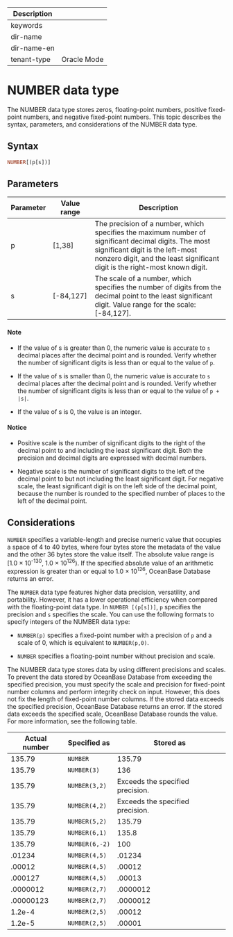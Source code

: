 | Description   |                 |
|---------------|-----------------|
| keywords      |                 |
| dir-name      |                 |
| dir-name-en   |                 |
| tenant-type   | Oracle Mode     |

# NUMBER data type

The NUMBER data type stores zeros, floating-point numbers, positive fixed-point numbers, and negative fixed-point numbers. This topic describes the syntax, parameters, and considerations of the NUMBER data type.

## Syntax

```sql
NUMBER[(p[s])]
```

## Parameters

| Parameter | Value range | Description |
|----|-------------|---------------------------------------------------|
| p | \[1,38\] | The precision of a number, which specifies the maximum number of significant decimal digits. The most significant digit is the left-most nonzero digit, and the least significant digit is the right-most known digit.  |
| s | \[-84,127\] | The scale of a number, which specifies the number of digits from the decimal point to the least significant digit. Value range for the scale: \[-84,127\].  |

  <main id="notice" type='explain'>
    <h4>Note</h4>
    <ul>
    <li>
    <p>If the value of s is greater than 0, the numeric value is accurate to <code>s</code> decimal places after the decimal point and is rounded. Verify whether the number of significant digits is less than or equal to the value of <code>p</code>. </p>
    </li>
    <li>
    <p>If the value of s is smaller than 0, the numeric value is accurate to <code>s</code> decimal places after the decimal point and is rounded. Verify whether the number of significant digits is less than or equal to the value of <code>p + |s|</code>. </p>
    </li>
    <li>
    <p>If the value of s is 0, the value is an integer. </p>
    </li>
    </ul>
  </main>
   <main id="notice" type='notice'>
    <h4>Notice</h4>  
    <ul>
    <li>
    <p>Positive scale is the number of significant digits to the right of the decimal point to and including the least significant digit. Both the precision and decimal digits are expressed with decimal numbers. </p>
    </li>
    <li>
    <p>Negative scale is the number of significant digits to the left of the decimal point to but not including the least significant digit. For negative scale, the least significant digit is on the left side of the decimal point, because the number is rounded to the specified number of places to the left of the decimal point. </p>
    </li>
    </ul>
   </main>

## Considerations

`NUMBER` specifies a variable-length and precise numeric value that occupies a space of 4 to 40 bytes, where four bytes store the metadata of the value and the other 36 bytes store the value itself. The absolute value range is [1.0 × 10<sup>-130</sup>, 1.0 × 10<sup>126</sup>). If the specified absolute value of an arithmetic expression is greater than or equal to 1.0 × 10<sup>126</sup>, OceanBase Database returns an error.

The `NUMBER` data type features higher data precision, versatility, and portability. However, it has a lower operational efficiency when compared with the floating-point data type.
In `NUMBER [(p[s])]`, `p` specifies the precision and `s` specifies the scale. You can use the following formats to specify integers of the NUMBER data type:

* `NUMBER(p)` specifies a fixed-point number with a precision of `p` and a scale of 0, which is equivalent to `NUMBER(p,0)`.

* `NUMBER` specifies a floating-point number without precision and scale.

The NUMBER data type stores data by using different precisions and scales. To prevent the data stored by OceanBase Database from exceeding the specified precision, you must specify the scale and precision for fixed-point number columns and perform integrity check on input. However, this does not fix the length of fixed-point number columns. If the stored data exceeds the specified precision, OceanBase Database returns an error. If the stored data exceeds the specified scale, OceanBase Database rounds the value. For more information, see the following table.

| Actual number | Specified as | Stored as |
|----------|----------------|---------|
| 135.79 | `NUMBER` | 135.79 |
| 135.79 | `NUMBER(3)` | 136 |
| 135.79 | `NUMBER(3,2)` | Exceeds the specified precision. |
| 135.79 | `NUMBER(4,2)` | Exceeds the specified precision. |
| 135.79 | `NUMBER(5,2)` | 135.79 |
| 135.79 | `NUMBER(6,1)` | 135.8 |
| 135.79 | `NUMBER(6,-2)` | 100 |
| .01234 | `NUMBER(4,5)` | .01234 |
| .00012 | `NUMBER(4,5)` | .00012 |
| .000127 | `NUMBER(4,5)` | .00013 |
| .0000012 | `NUMBER(2,7)` | .0000012 |
| .00000123 | `NUMBER(2,7)` | .0000012 |
| 1.2e-4 | `NUMBER(2,5)` | .00012 |
| 1.2e-5 | `NUMBER(2,5)` | .00001 |
